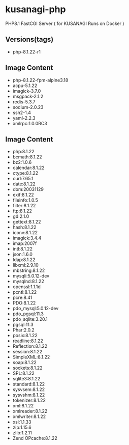 # kusanagi-php
PHP8.1 FastCGI Server ( for KUSANAGI Runs on Docker )

## Versions(tags)
- php-8.1.22-r1

## Image Content
- php-8.1.22-fpm-alpine3.18
- acpu-5.1.22
- imagick-3.7.0
- msgpack-2.1.2
- redis-5.3.7
- sodium-2.0.23
- ssh2-1.4
- yaml-2.2.3
- xmlrpc:1.0.0RC3

## Image Content
- php:8.1.22
- bcmath:8.1.22
- bz2:1.0.6
- calendar:8.1.22
- ctype:8.1.22
- curl:7.65.1
- date:8.1.22
- dom:20031129
- exif:8.1.22
- fileinfo:1.0.5
- filter:8.1.22
- ftp:8.1.22
- gd:2.1.0
- gettext:8.1.22
- hash:8.1.22
- iconv:8.1.22
- imagick:3.4.4
- imap:2007f
- intl:8.1.22
- json:1.6.0
- ldap:8.1.22
- libxml:2.9.10
- mbstring:8.1.22
- mysqli:5.0.12-dev
- mysqlnd:8.1.22
- openssl:1.1.1d
- pcntl:8.1.22
- pcre:8.41
- PDO:8.1.22
- pdo_mysql:5.0.12-dev
- pdo_pgsql:11.3
- pdo_sqlite:3.20.1
- pgsql:11.3
- Phar:2.0.2
- posix:8.1.22
- readline:8.1.22
- Reflection:8.1.22
- session:8.1.22
- SimpleXML:8.1.22
- soap:8.1.22
- sockets:8.1.22
- SPL:8.1.22
- sqlite3:8.1.22
- standard:8.1.22
- sysvsem:8.1.22
- sysvshm:8.1.22
- tokenizer:8.1.22
- xml:8.1.22
- xmlreader:8.1.22
- xmlwriter:8.1.22
- xsl:1.1.33
- zip:1.15.6
- zlib:1.2.11
- Zend OPcache:8.1.22

